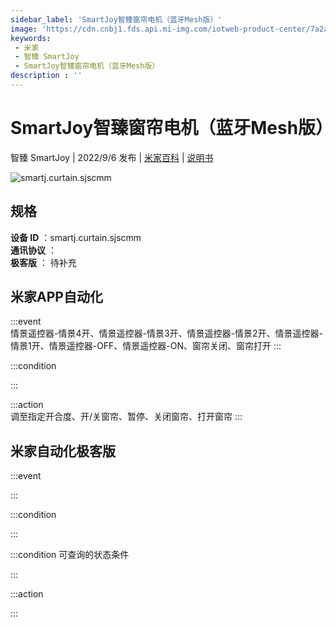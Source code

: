 ```yaml
---
sidebar_label: 'SmartJoy智臻窗帘电机（蓝牙Mesh版）'
image: 'https://cdn.cnbj1.fds.api.mi-img.com/iotweb-product-center/7a2a7f6ec86d8d0f4618de2ec370497e_1639203041862.png?GalaxyAccessKeyId=AKVGLQWBOVIRQ3XLEW&Expires=9223372036854775807&Signature=aWEDTFGOTvJZIG4NduhUZreBg+k='
keywords: 
 - 米家
 - 智臻 SmartJoy
 - SmartJoy智臻窗帘电机（蓝牙Mesh版）
description : ''
---
```

# SmartJoy智臻窗帘电机（蓝牙Mesh版）

智臻 SmartJoy | 2022/9/6 发布 | [米家百科](https://home.mi.com/webapp/content/baike/product/index.html?model=smartj.curtain.sjscmm) | [说明书](https://home.mi.com/views/introduction.html?model=smartj.curtain.sjscmm&region=cn)

![smartj.curtain.sjscmm](https://cdn.cnbj1.fds.api.mi-img.com/iotweb-product-center/7a2a7f6ec86d8d0f4618de2ec370497e_1639203041862.png?GalaxyAccessKeyId=AKVGLQWBOVIRQ3XLEW&Expires=9223372036854775807&Signature=aWEDTFGOTvJZIG4NduhUZreBg+k=)

## 规格  
> 
**设备 ID** ：smartj.curtain.sjscmm  
**通讯协议** ：  
**极客版**  ： 待补充 


## 米家APP自动化  

:::event  
情景遥控器-情景4开、情景遥控器-情景3开、情景遥控器-情景2开、情景遥控器-情景1开、情景遥控器-OFF、情景遥控器-ON、窗帘关闭、窗帘打开
:::

:::condition  

:::

:::action   
调至指定开合度、开/关窗帘、暂停、关闭窗帘、打开窗帘
:::

## 米家自动化极客版  

:::event  

:::

:::condition  

:::

:::condition 可查询的状态条件  

:::

:::action  

:::

        
